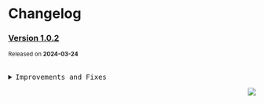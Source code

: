 <a name="readme-top"></a>

# Changelog

### [Version 1.0.2](https://github.com/arietta-studio/arietta-tools/compare/@arietta-studio/arietta-cli-ui@1.0.1...@arietta-studio/arietta-cli-ui@1.0.2)

<sup>Released on **2024-03-24**</sup>

<br/>

<details>
<summary><kbd>Improvements and Fixes</kbd></summary>

</details>

<div align="right">

[![](https://img.shields.io/badge/-BACK_TO_TOP-151515?style=flat-square)](#readme-top)

</div>
